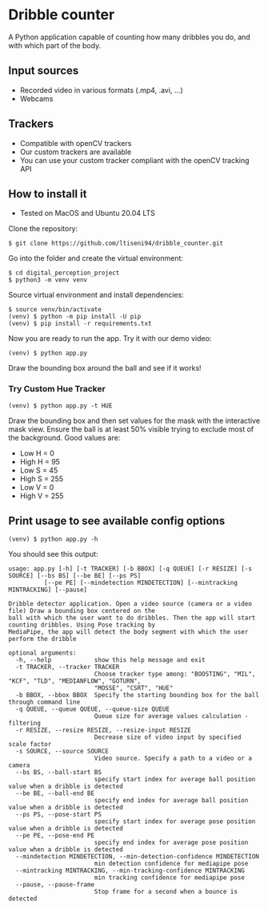 # Dribble counter

A Python application capable of counting how many dribbles you do, and with which part
of the body.

## Input sources

- Recorded video in various formats (.mp4, .avi, ...)
- Webcams

## Trackers

- Compatible with openCV trackers
- Our custom trackers are available
- You can use your custom tracker compliant with the openCV tracking API

## How to install it

- Tested on MacOS and Ubuntu 20.04 LTS

Clone the repository:
    
    $ git clone https://github.com/ltiseni94/dribble_counter.git

Go into the folder and create the virtual environment:
    
    $ cd digital_perception_project
    $ python3 -m venv venv

Source virtual environment and install dependencies:
    
    $ source venv/bin/activate
    (venv) $ python -m pip install -U pip
    (venv) $ pip install -r requirements.txt

Now you are ready to run the app. Try it with our demo video:

    (venv) $ python app.py

Draw the bounding box around the ball and see if it works!

### Try Custom Hue Tracker

    (venv) $ python app.py -t HUE

Draw the bounding box and then set values for the mask with the interactive
mask view. Ensure the ball is at least 50% visible trying to exclude most of the
background. Good values are:
- Low H = 0
- High H = 95
- Low S = 45
- High S = 255
- Low V = 0
- High V = 255

## Print usage to see available config options
    
    (venv) $ python app.py -h

You should see this output:

    usage: app.py [-h] [-t TRACKER] [-b BBOX] [-q QUEUE] [-r RESIZE] [-s SOURCE] [--bs BS] [--be BE] [--ps PS]
              [--pe PE] [--mindetection MINDETECTION] [--mintracking MINTRACKING] [--pause]

    Dribble detector application. Open a video source (camera or a video file) Draw a bounding box centered on the
    ball with which the user want to do dribbles. Then the app will start counting dribbles. Using Pose tracking by
    MediaPipe, the app will detect the body segment with which the user perform the dribble
    
    optional arguments:
      -h, --help            show this help message and exit
      -t TRACKER, --tracker TRACKER
                            Choose tracker type among: "BOOSTING", "MIL", "KCF", "TLD", "MEDIANFLOW", "GOTURN",
                            "MOSSE", "CSRT", "HUE"
      -b BBOX, --bbox BBOX  Specify the starting bounding box for the ball through command line
      -q QUEUE, --queue QUEUE, --queue-size QUEUE
                            Queue size for average values calculation - filtering
      -r RESIZE, --resize RESIZE, --resize-input RESIZE
                            Decrease size of video input by specified scale factor
      -s SOURCE, --source SOURCE
                            Video source. Specify a path to a video or a camera
      --bs BS, --ball-start BS
                            specify start index for average ball position value when a dribble is detected
      --be BE, --ball-end BE
                            specify end index for average ball position value when a dribble is detected
      --ps PS, --pose-start PS
                            specify start index for average pose position value when a dribble is detected
      --pe PE, --pose-end PE
                            specify end index for average pose position value when a dribble is detected
      --mindetection MINDETECTION, --min-detection-confidence MINDETECTION
                            min detection confidence for mediapipe pose
      --mintracking MINTRACKING, --min-tracking-confidence MINTRACKING
                            min tracking confidence for mediapipe pose
      --pause, --pause-frame
                            Stop frame for a second when a bounce is detected
